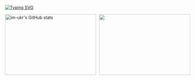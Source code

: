 [![Typing SVG](https://readme-typing-svg.herokuapp.com?color=0891b2&size=34&multiline=true&width=1000&lines=im-ukr+++++++++++++++++++%7C%E2%88%86%E2%9E%B6%7C)](https://git.io/typing-svg)



<div style="display: flex; gap: 10px;">
  <a href="https://github.com/im-ukr">
    <img src="https://github-readme-stats.vercel.app/api?username=im-ukr&show_icons=true&hide=&count_private=true&title_color=0891b2&text_color=ffffff&icon_color=0891b2&bg_color=1c1917&hide_border=true&show_icons=true" alt="im-ukr's GitHub stats" style="width: 300px; height: 200px;" />
  </a>
  <a href="https://github.com/im-ukr">
    <img src="https://github-readme-streak-stats.herokuapp.com/?user=im-ukr&stroke=ffffff&background=1c1917&ring=0891b2&fire=0891b2&currStreakNum=ffffff&currStreakLabel=0891b2&sideNums=ffffff&sideLabels=ffffff&dates=ffffff&hide_border=true" style="width: 300px; height: 200px;" />
  </a>
</div>

